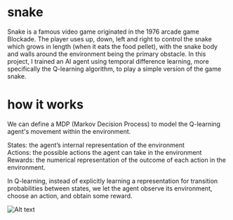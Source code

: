 # snake
Snake is a famous video game originated in the 1976 arcade game Blockade. The player uses up, down, left and right to control the snake which grows in length (when it eats the food pellet), with the snake body and walls around the environment being the primary obstacle. 
In this project, I trained an AI agent using temporal difference learning, more specifically the Q-learning algorithm, to play a simple version of the game snake.

# how it works
We can define a MDP (Markov Decision Process) to model the Q-learning agent's movement within the environment.

States: the agent’s internal representation of the environment <br />
Actions: the possible actions the agent can take in the environment <br />
Rewards: the numerical representation of the outcome of each action in the environment. <br />

In Q-learning, instead of explicitly learning a representation for transition probabilities between states, we let the agent observe its environment, choose an action, and obtain some reward.

![Alt text](https://camo.githubusercontent.com/6c183cd0fcf753fa21f76d17168691c560813c2f5828f499a7f3b342389b7e08/68747470733a2f2f6c617465782e636f6465636f67732e636f6d2f7376672e6c617465783f78253344253543667261632537422d62253543706d2535437371727425374262253545322d3461632537442537442537423261253744)
